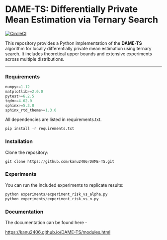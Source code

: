 


# DAME-TS: Differentially Private Mean Estimation via Ternary Search

[![CircleCI](https://dl.circleci.com/status-badge/img/gh/kanu2406/DAME-TS/tree/main.svg?style=svg&circle-token=CCIPRJ_HwgZxRmn4FC9KWA4t8tmKG_42331c11496c635f99cf9fdd0514727175f5446a)](https://dl.circleci.com/status-badge/redirect/gh/kanu2406/DAME-TS/tree/main)

This repository provides a Python implementation of the **DAME-TS** algorithm for locally differentially private mean estimation using ternary search. It includes theoretical upper bounds and extensive experiments across multiple distributions.

---

### Requirements

```python
numpy>=1.12
matplotlib>=2.0.0
pytest>=6.2.5
tqdm>=4.62.0
sphinx>=5.3.0
sphinx_rtd_theme>=1.3.0
```

All dependencies are listed in requirements.txt.


```python
pip install -r requirements.txt
```

### Installation
Clone the repository:

```python
git clone https://github.com/kanu2406/DAME-TS.git
```

### Experiments
You can run the included experiments to replicate results:

```python
python experiments/experiment_risk_vs_alpha.py
python experiments/experiment_risk_vs_n.py
```

### Documentation

The documentation can be found here -

https://kanu2406.github.io/DAME-TS/modules.html


